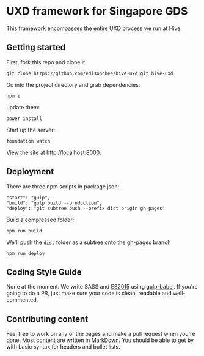 # UXD framework for Singapore GDS

This framework encompasses the entire UXD process we run at Hive.

## Getting started

First, fork this repo and clone it.

```
git clone https://github.com/edisonchee/hive-uxd.git hive-uxd
```

Go into the project directory and grab dependencies:
```
npm i
```
update them:
```
bower install
```

Start up the server:
```
foundation watch
```

View the site at [http://localhost:8000](http://localhost:8000).

## Deployment

There are three npm scripts in package.json:
```
"start": "gulp",
"build": "gulp build --production",
"deploy": "git subtree push --prefix dist origin gh-pages"
```

Build a compressed folder:
```
npm run build
```

We'll push the ```dist``` folder as a subtree onto the gh-pages branch
```
npm run deploy
```

## Coding Style Guide

None at the moment. We write SASS and [ES2015](https://babeljs.io/docs/learn-es2015/) using [gulp-babel](https://www.npmjs.com/package/gulp-babel). If you're going to do a PR, just make sure your code is clean, readable and well-commented.

## Contributing content

Feel free to work on any of the pages and make a pull request when you're done. Most content are written in [MarkDown](https://guides.github.com/features/mastering-markdown/). You should be able to get by with basic syntax for headers and bullet lists.